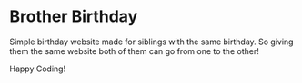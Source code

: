 # Brother Birthday

Simple birthday website made for siblings with the same birthday. So giving them the same website both of them can go from one to the other!

Happy Coding!
